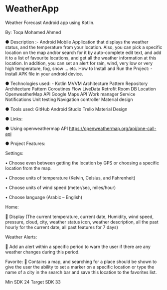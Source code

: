 # WeatherApp
Weather Forecast
Android app using Kotlin.
  
By: Toqa Mohamed Ahmed

●	Description :-
Android Mobile Application that displays the weather status, and the temperature from your location. Also, you can pick a specific location on the map and/or search for it by auto-complete edit text, and add it to a list of favourite locations, and get all the weather information at this location. In addition, you can set an alert for rain, wind, very low or very high temperature, fog, snow … etc.
 How to Install and Run the Project: -
Install APK file in your android device.

●	Technologies used: -
Kotlin
MVVM Architecture Pattern
Repository Architecture Pattern
Coroutines
Flow
LiveData
Retrofit
Room DB
Location
OpenweatherMap API
Google Maps API
Work manager
Service
Notifications
Unit testing
Navigation controller
Material design

●	Tools used:
GitHub
Android Studio
Trello
Material Design

●	Links: 

●	Using openweathermap API 
            https://openweathermap.org/api/one-call-api

●	Project Features:

 Settings:

•	Choose even between getting the location by GPS or choosing a specific location from the map.

•	Choose units of temperature (Kelvin, Celsius, and Fahrenheit)

•	Choose units of wind speed (meter/sec, miles/hour)

•	Choose language (Arabic – English)

 Home:

	Display (The current temperature, current date, Humidity, wind speed, pressure, cloud, city, weather status icon, weather description, all the past hourly for the current date,
all past features for 7 days)

Weather Alerts:

	Add an alert within a specific period to warn the user if there are any weather changes during this period.

Favorite:
	Contains a map, and searching for a place should be shown to give the user the ability to set a marker on a specific location or type the name of a city in the search bar and save this location to the favorites list.



Min SDK 24
Target SDK 33

